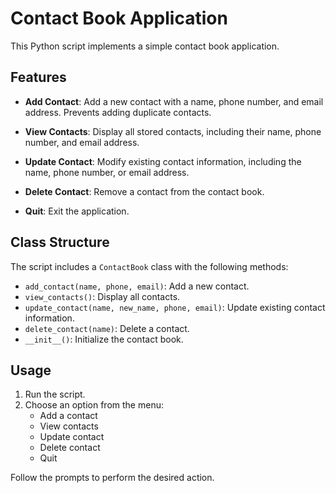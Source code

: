 # Contact Book Application

This Python script implements a simple contact book application.

## Features

- **Add Contact**: Add a new contact with a name, phone number, and email address. Prevents adding duplicate contacts.

- **View Contacts**: Display all stored contacts, including their name, phone number, and email address.

- **Update Contact**: Modify existing contact information, including the name, phone number, or email address.

- **Delete Contact**: Remove a contact from the contact book.

- **Quit**: Exit the application.

## Class Structure

The script includes a `ContactBook` class with the following methods:

- `add_contact(name, phone, email)`: Add a new contact.
- `view_contacts()`: Display all contacts.
- `update_contact(name, new_name, phone, email)`: Update existing contact information.
- `delete_contact(name)`: Delete a contact.
- `__init__()`: Initialize the contact book.

## Usage

1. Run the script.
2. Choose an option from the menu:
   - Add a contact
   - View contacts
   - Update contact
   - Delete contact
   - Quit

Follow the prompts to perform the desired action.